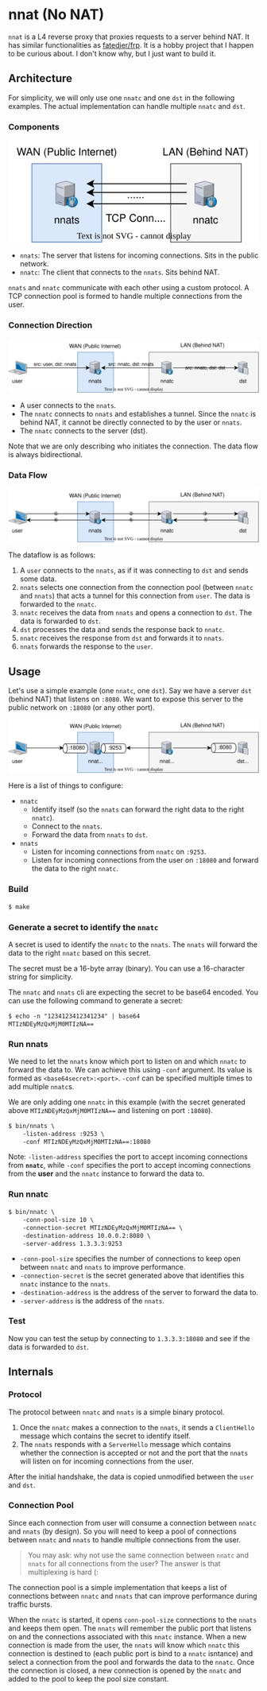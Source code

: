 # nnat (No NAT)

`nnat` is a L4 reverse proxy that proxies requests to a server behind NAT. It has similar functionalities as [fatedier/frp](https://github.com/fatedier/frp). It is a hobby project that I happen to be curious about. I don't know why, but I just want to build it.

## Architecture

For simplicity, we will only use one `nnatc` and one `dst` in the following examples. The actual implementation can handle multiple `nnatc` and `dst`.

### Components

![Connection Pool](docs/connpool.svg)

- `nnats`: The server that listens for incoming connections. Sits in the public network.
- `nnatc`: The client that connects to the `nnats`. Sits behind NAT.

`nnats` and `nnatc` communicate with each other using a custom protocol. A TCP connection pool is formed to handle multiple connections from the user.

### Connection Direction

![Connection Direction](docs/conndirection.svg)

- A user connects to the `nnats`.
- The `nnatc` connects to `nnats` and establishes a tunnel. Since the `nnatc` is behind NAT, it cannot be directly connected to by the user or `nnats`.
- The `nnatc` connects to the server (dst).

Note that we are only describing who initiates the connection. The data flow is always bidirectional.

### Data Flow

![Data Flow](docs/dataflow.svg)

The dataflow is as follows:

1. A `user` connects to the `nnats`, as if it was connecting to `dst` and sends some data.
2. `nnats` selects one connection from the connection pool (between `nnatc` and `nnats`) that acts a tunnel for this connection from `user`. The data is forwarded to the `nnatc`.
3. `nnatc` receives the data from `nnats` and opens a connection to `dst`. The data is forwarded to `dst`.
4. `dst` processes the data and sends the response back to `nnatc`.
5. `nnatc` receives the response from `dst` and forwards it to `nnats`.
6. `nnats` forwards the response to the `user`.

## Usage

Let's use a simple example (one `nnatc`, one `dst`). Say we have a server `dst` (behind NAT) that listens on `:8080`. We want to expose this server to the public network on `:18080` (or any other port).

![Example](docs/example.svg)

Here is a list of things to configure:

- `nnatc`
    - Identify itself (so the `nnats` can forward the right data to the right `nnatc`).
    - Connect to the `nnats`.
    - Forward the data from `nnats` to `dst`.
- `nnats`
    - Listen for incoming connections from `nnatc` on `:9253`.
    - Listen for incoming connections from the user on `:18080` and forward the data to the right `nnatc`.

### Build

```bash
$ make
```

### Generate a secret to identify the `nnatc`

A secret is used to identify the `nnatc` to the `nnats`. The `nnats` will forward the data to the right `nnatc` based on this secret.

The secret must be a 16-byte array (binary). You can use a 16-character string for simplicity.

The `nnatc` and `nnats` cli are expecting the secret to be base64 encoded. You can use the following command to generate a secret:

```console
$ echo -n "1234123412341234" | base64
MTIzNDEyMzQxMjM0MTIzNA==
```

### Run nnats

We need to let the `nnats` know which port to listen on and which `nnatc` to forward the data to. We can achieve this using `-conf` argument. Its value is formed as `<base64secret>:<port>`. `-conf` can be specified multiple times to add multiple `nnatc`s. 

We are only adding one `nnatc` in this example (with the secret generated above `MTIzNDEyMzQxMjM0MTIzNA==` and listening on port `:18080`).

```console
$ bin/nnats \
    -listen-address :9253 \
    -conf MTIzNDEyMzQxMjM0MTIzNA==:18080
```

Note: `-listen-address` specifies the port to accept incoming connections from **`nnatc`**, while `-conf` specifies the port to accept incoming connections from the **user** and the `nnatc` instance to forward the data to.

### Run nnatc

```console
$ bin/nnatc \
    -conn-pool-size 10 \
    -connection-secret MTIzNDEyMzQxMjM0MTIzNA== \
    -destination-address 10.0.0.2:8080 \
    -server-address 1.3.3.3:9253
```

- `-conn-pool-size` specifies the number of connections to keep open between `nnatc` and `nnats` to improve performance.
- `-connection-secret` is the secret generated above that identifies this `nnatc` instance to the `nnats`.
- `-destination-address` is the address of the server to forward the data to.
- `-server-address` is the address of the `nnats`.

### Test

Now you can test the setup by connecting to `1.3.3.3:18080` and see if the data is forwarded to `dst`.

## Internals

### Protocol

The protocol between `nnatc` and `nnats` is a simple binary protocol. 

1. Once the `nnatc` makes a connection to the `nnats`, it sends a `ClientHello` message which contains the secret to identify itself. 
2. The `nnats` responds with a `ServerHello` message which contains whether the connection is accepted or not and the port that the `nnats` will listen on for incoming connections from the user.

After the initial handshake, the data is copied unmodified between the `user` and `dst`.

### Connection Pool

Since each connection from user will consume a connection between `nnatc` and `nnats` (by design). So you will need to keep a pool of connections between `nnatc` and `nnats` to handle multiple connections from the user.

> You may ask: why not use the same connection between `nnatc` and `nnats` for all connections from the user? The answer is that multiplexing is hard (:

The connection pool is a simple implementation that keeps a list of connections between `nnatc` and `nnats` that can improve performance during traffic bursts.

When the `nnatc` is started, it opens `conn-pool-size` connections to the `nnats` and keeps them open. The `nnats` will remember the public port that listens on and the connections associated with this `nnatc` instance. When a new connection is made from the user, the `nnats` will know which `nnatc` this connection is destined to (each public port is bind to a `nnatc` isntance) and select a connection from the pool and forwards the data to the `nnatc`. Once the connection is closed, a new connection is opened by the `nnatc` and added to the pool to keep the pool size constant.
